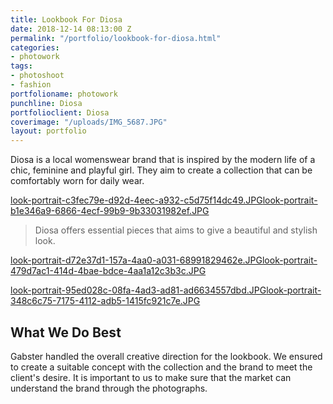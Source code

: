 ```yaml
---
title: Lookbook For Diosa
date: 2018-12-14 08:13:00 Z
permalink: "/portfolio/lookbook-for-diosa.html"
categories:
- photowork
tags:
- photoshoot
- fashion
portfolioname: photowork
punchline: Diosa
portfolioclient: Diosa
coverimage: "/uploads/IMG_5687.JPG"
layout: portfolio
---
```


Diosa is a local womenswear brand that is inspired by the modern life of a chic, feminine and playful girl. They aim to create a collection that can be comfortably worn for daily wear. 

[look-portrait-c3fec79e-d92d-4eec-a932-c5d75f14dc49.JPG](/uploads/look-portrait-c3fec79e-d92d-4eec-a932-c5d75f14dc49.JPG)[look-portrait-b1e346a9-6866-4ecf-99b9-9b33031982ef.JPG](/uploads/look-portrait-b1e346a9-6866-4ecf-99b9-9b33031982ef.JPG)

> Diosa offers essential pieces that aims to give a beautiful and stylish look.

[look-portrait-d72e37d1-157a-4aa0-a031-68991829462e.JPG](/uploads/look-portrait-d72e37d1-157a-4aa0-a031-68991829462e.JPG)[look-portrait-479d7ac1-414d-4bae-bdce-4aa1a12c3b3c.JPG](/uploads/look-portrait-479d7ac1-414d-4bae-bdce-4aa1a12c3b3c.JPG)

[look-portrait-95ed028c-08fa-4ad3-ad81-ad6634557dbd.JPG](/uploads/look-portrait-95ed028c-08fa-4ad3-ad81-ad6634557dbd.JPG)[look-portrait-348c6c75-7175-4112-adb5-1415fc921c7e.JPG](/uploads/look-portrait-348c6c75-7175-4112-adb5-1415fc921c7e.JPG)

## What We Do Best
Gabster handled the overall creative direction for the lookbook. We ensured to create a suitable concept with the collection and the brand to meet the client's desire. It is important to us to make sure that the market can understand the brand through the photographs.
